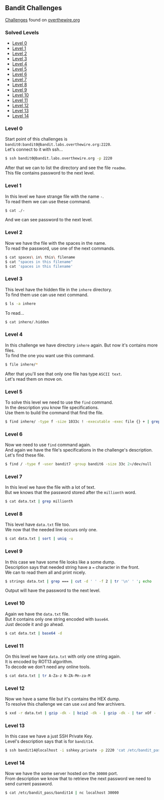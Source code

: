 ## Bandit Challenges
[Challenges](https://overthewire.org/wargames/bandit/) found on [overthewire.org](https://overthewire.org/wargames/)

### Solved Levels
- [Level 0](#level-0)
- [Level 1](#level-1)
- [Level 2](#level-2)
- [Level 3](#level-3)
- [Level 4](#level-4)
- [Level 5](#level-5)
- [Level 6](#level-6)
- [Level 7](#level-7)
- [Level 8](#level-8)
- [Level 9](#level-9)
- [Level 10](#level-10)
- [Level 11](#level-11)
- [Level 12](#level-12)
- [Level 13](#level-13)
- [Level 14](#level-14)

### Level 0
Start point of this challenges is `bandit0:bandit0@bandit.labs.overthewire.org:2220`.  
Let's connect to it with ssh...  
```bash
$ ssh bandit0@bandit.labs.overthewire.org -p 2220
```
  
After that we can to list the directory and see the file `readme`.  
This file contains password to the next level.

### Level 1
In this level we have strange file with the name `-`.  
To read them we can use these command.  
```bash
$ cat ./-
```
  
And we can see password to the next level.

### Level 2
Now we have the file with the spaces in the name.  
To read the password, use one of the next commands.  
```bash
$ cat spaces\ in\ this\ filename
$ cat "spaces in this filename"
$ cat 'spaces in this filename'
```

### Level 3
This level have the hidden file in the `inhere` directory.  
To find them use can use next command.  
```bash
$ ls -a inhere
```
To read...  
```bash
$ cat inhere/.hidden
```

### Level 4
In this challenge we have directory `inhere` again. But now it's contains more files.  
To find the one you want use this command.  
```bash
$ file inhere/*
```
After that you'll see that only one file has type `ASCII text`.  
Let's read them on move on.

### Level 5
To solve this level we need to use the `find` command.  
In the description you know file specifications.  
Use them to build the command that find the file.  
```bash
$ find inhere/ -type f -size 1033c ! -executable -exec file {} + | grep ASCII
```

### Level 6
Now we need to use `find` command again.  
And again we have the file's specifications in the challenge's description.  
Let's find these file.  
```bash
$ find / -type f -user bandit7 -group bandit6 -size 33c 2>/dev/null
```

### Level 7
In this level we have the file with a lot of text.  
But we knows that the password stored after the `millionth` word.  
```bash
$ cat data.txt | grep millionth
```

### Level 8
This level have `data.txt` file too.  
We now that the needed line occurs only one.  
```bash
$ cat data.txt | sort | uniq -u
```

### Level 9
In this case we have some file looks like a some dump.  
Description says that needed string have a `=` character in the front.  
We can to read them all and print nicely.  
```bash
$ strings data.txt | grep === | cut -d ' ' -f 2 | tr '\n' ' '; echo
```
  
Output will have the password to the next level.

### Level 10
Again we have the `data.txt` file.  
But it contains only one string encoded with `base64`.  
Just decode it and go ahead.  
```bash
$ cat data.txt | base64 -d
```
  
### Level 11
On this level we have `data.txt` with only one string again.  
It is encoded by ROT13 algorithm.  
To decode we don't need any online tools.  
```bash
$ cat data.txt | tr A-Za-z N-ZA-Mn-za-M
```
### Level 12
Now we have a same file but it's contains the HEX dump.  
To resolve this challenge we can use `xxd` and few archivers.  
```bash
$ xxd -r data.txt | gzip -dk - | bzip2 -dk - | gzip -dk - | tar xOf - | tar xOf - | bzip2 -dk - | tar xOf - | gzip -dk - | cat
```

### Level 13
In this case we have a just SSH Private Key.  
Level's description says that is for `bandit14`.  
```bash
$ ssh bandit14@localhost -i sshkey.private -p 2220 'cat /etc/bandit_pass/bandit14'
```

### Level 14
Now we have the some server hosted on the `30000` port.  
From description we know that to retrieve the next password we need to send current password.  
```bash
$ cat /etc/bandit_pass/bandit14 | nc localhost 30000
```
